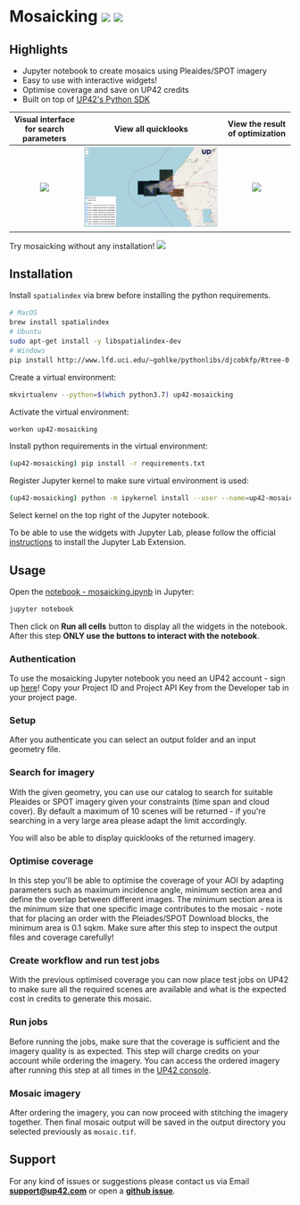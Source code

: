 # Mosaicking ![](./coverage.svg) [![](https://mybinder.org/badge_logo.svg)](https://mybinder.org/v2/gh/up42/mosaicking/master?filepath=mosaicking.ipynb)

## Highlights
- Jupyter notebook to create mosaics using Pleaides/SPOT imagery
- Easy to use with interactive widgets!
- Optimise coverage and save on UP42 credits
- Built on top of [UP42's Python SDK](https://github.com/up42/up42-py)

Visual interface for search parameters         |  View all quicklooks | View the result of optimization
:-------------------------:|:-------------------------:|:-------------------------:
![](assets/search.png)  |  ![](assets/quicklooks-interactive.png) | ![](assets/optimize.png) |

Try mosaicking without any installation! [![](https://mybinder.org/badge_logo.svg)](https://mybinder.org/v2/gh/up42/mosaicking/master?filepath=mosaicking.ipynb)

## Installation

Install `spatialindex` via brew before installing the python requirements.

```bash
# MacOS
brew install spatialindex
# Ubuntu
sudo apt-get install -y libspatialindex-dev
# Windows
pip install http://www.lfd.uci.edu/~gohlke/pythonlibs/djcobkfp/Rtree-0.8.2-cp27-cp27m-win_amd64.whl
```

Create a virtual environment:
```bash
mkvirtualenv --python=$(which python3.7) up42-mosaicking
```

Activate the virtual environment:
```bash
workon up42-mosaicking
```

Install python requirements in the virtual environment:
```bash
(up42-mosaicking) pip install -r requirements.txt
```

Register Jupyter kernel to make sure virtual environment is used:

```bash
(up42-mosaicking) python -m ipykernel install --user --name=up42-mosaicking
```

Select kernel on the top right of the Jupyter notebook.

To be able to use the widgets with Jupyter Lab, please follow the official [instructions](https://ipywidgets.readthedocs.io/en/latest/user_install.html#installing-the-jupyterlab-extension) to install the Jupyter Lab Extension.

## Usage

Open the [notebook - mosaicking.ipynb](mosaicking.ipynb) in Jupyter:
```bash
jupyter notebook
```
Then click on **Run all cells** button to display all the widgets in the notebook. After this step **ONLY use the buttons to interact with the notebook**.

### Authentication

To use the mosaicking Jupyter notebook you need an UP42 account - sign up [here](https://console.up42.com/)! Copy your Project ID and Project API Key from the Developer tab in your project page.

### Setup

After you authenticate you can select an output folder and an input geometry file.

### Search for imagery

With the given geometry, you can use our catalog to search for suitable Pleaides or SPOT imagery given your constraints (time span and cloud cover). By default a maximum of 10 scenes will be returned - if you're searching in a very large area please adapt the limit accordingly.

You will also be able to display quicklooks of the returned imagery.

### Optimise coverage

In this step you'll be able to optimise the coverage of your AOI by adapting parameters such as maximum incidence angle, minimum section area and define the overlap between different images. The minimum section area is the minimum size that one specific image contributes to the mosaic - note that for placing an order with the Pleiades/SPOT Download blocks, the minimum area is 0.1 sqkm. Make sure after this step to inspect the output files and coverage carefully!

### Create workflow and run test jobs

With the previous optimised coverage you can now place test jobs on UP42 to make sure all the required scenes are available and what is the expected cost in credits to generate this mosaic.

### Run jobs

Before running the jobs, make sure that the coverage is sufficient and the imagery quality is as expected. This step will charge credits on your account while ordering the imagery. You can access the ordered imagery after running this step at all times in the [UP42 console](https://console.up42.com/).

### Mosaic imagery

After ordering the imagery, you can now proceed with stitching the imagery together. Then final mosaic output will be saved in the output directory you selected previously as `mosaic.tif`.


## Support

For any kind of issues or suggestions please contact us via Email **[support@up42.com](mailto:support@up42.com)** or open a **[github issue](https://github.com/up42/mosaicking/issues)**.
